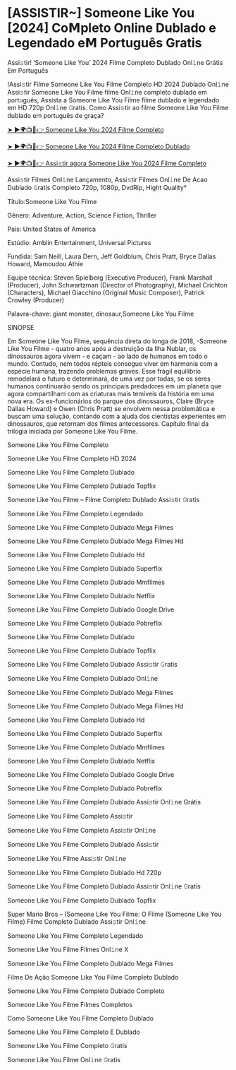 # [ASSISTIR~] Someone Like You [2024] Co𝗠pleto Online Dublado e Legendado e𝗠 Português Gratis
Assi𝚜tir! ‘Someone Like You’ 2024 Filme Completo Dublado Onl𝚒ne Grátis Em Português

!Assi𝚜tir Filme Someone Like You Filme Completo HD 2024 Dublado Onl𝚒ne Assi𝚜tir Someone Like You Filme filme Onl𝚒ne completo dublado em português, Assista a Someone Like You Filme filme dublado e legendado em HD 720p Onl𝚒ne 𝙶ratis. Como Assi𝚜tir ao filme Someone Like You Filme dublado em português de graça?

[➤ ►🌍📺📱👉 Someone Like You 2024 Filme Completo](https://t.co/tyC2JxmxJg)

[➤ ►🌍📺📱👉 Someone Like You 2024 Filme Completo Dublado](https://t.co/tyC2JxmxJg)

[➤ ►🌍📺📱👉 Assi𝚜tir agora Someone Like You 2024 Filme Completo](https://t.co/tyC2JxmxJg)

Assi𝚜tir Filmes Onl𝚒ne Lançamento, Assi𝚜tir Filmes Onl𝚒ne De Acao Dublado 𝙶ratis Completo 720p, 1080p, DvdRip, Hight Quality*



Título:Someone Like You Filme



Gênero: Adventure, Action, Science Fiction, Thriller



País: United States of America



Estúdio: Amblin Entertainment, Universal Pictures



Fundida: Sam Neill, Laura Dern, Jeff Goldblum, Chris Pratt, Bryce Dallas Howard, Mamoudou Athie



Equipe técnica: Steven Spielberg (Executive Producer), Frank Marshall (Producer), John Schwartzman (Director of Photography), Michael Crichton (Characters), Michael Giacchino (Original Music Composer), Patrick Crowley (Producer)



Palavra-chave: giant monster, dinosaur,Someone Like You Filme



SINOPSE



Em Someone Like You Filme, sequência direta do longa de 2018, -Someone Like You Filme - quatro anos após a destruição da Ilha Nublar, os dinossauros agora vivem - e caçam - ao lado de humanos em todo o mundo. Contudo, nem todos répteis consegue viver em harmonia com a espécie humana, trazendo problemas graves. Esse frágil equilíbrio remodelará o futuro e determinará, de uma vez por todas, se os seres humanos continuarão sendo os principais predadores em um planeta que agora compartilham com as criaturas mais temíveis da história em uma nova era. Os ex-funcionários do parque dos dinossauros, Claire (Bryce Dallas Howard) e Owen (Chris Pratt) se envolvem nessa problemática e buscam uma solução, contando com a ajuda dos cientistas experientes em dinossauros, que retornam dos filmes antecessores. Capítulo final da trilogia iniciada por Someone Like You Filme.



Someone Like You Filme Completo



Someone Like You Filme Completo HD 2024



Someone Like You Filme Completo Dublado



Someone Like You Filme Completo Dublado Topflix



Someone Like You Filme – Filme Completo Dublado Assi𝚜tir 𝙶ratis



Someone Like You Filme Completo Legendado



Someone Like You Filme Completo Dublado Mega Filmes



Someone Like You Filme Completo Dublado Mega Filmes Hd



Someone Like You Filme Completo Dublado Hd



Someone Like You Filme Completo Dublado Superflix



Someone Like You Filme Completo Dublado Mmfilmes



Someone Like You Filme Completo Dublado Netflix



Someone Like You Filme Completo Dublado Google Drive



Someone Like You Filme Completo Dublado Pobreflix



Someone Like You Filme Completo Dublado



Someone Like You Filme Completo Dublado Topflix



Someone Like You Filme Completo Dublado Assi𝚜tir 𝙶ratis



Someone Like You Filme Completo Dublado Onl𝚒ne



Someone Like You Filme Completo Dublado Mega Filmes



Someone Like You Filme Completo Dublado Mega Filmes Hd



Someone Like You Filme Completo Dublado Hd



Someone Like You Filme Completo Dublado Superflix



Someone Like You Filme Completo Dublado Mmfilmes



Someone Like You Filme Completo Dublado Netflix



Someone Like You Filme Completo Dublado Google Drive



Someone Like You Filme Completo Dublado Pobreflix



Someone Like You Filme Completo Dublado Assi𝚜tir Onl𝚒ne Grátis



Someone Like You Filme Completo Assi𝚜tir



Someone Like You Filme Completo Assi𝚜tir Onl𝚒ne



Someone Like You Filme Completo Dublado Assi𝚜tir



Someone Like You Filme Assi𝚜tir Onl𝚒ne



Someone Like You Filme Completo Dublado Hd 720p



Someone Like You Filme Completo Dublado Assi𝚜tir Onl𝚒ne 𝙶ratis



Someone Like You Filme Completo Dublado Topflix



Super Mario Bros – (Someone Like You Filme: O Filme (Someone Like You Filme) Filme Completo Dublado Assi𝚜tir Onl𝚒ne



Someone Like You Filme Completo Legendado



Someone Like You Filme Filmes Onl𝚒ne X



Someone Like You Filme Completo Dublado Mega Filmes



Filme De Ação Someone Like You Filme Completo Dublado



Someone Like You Filme Completo Dublado Completo



Someone Like You Filme Filmes Completos



Como Someone Like You Filme Completo Dublado



Someone Like You Filme Completo E Dublado



Someone Like You Filme Completo 𝙶ratis



Someone Like You Filme Onl𝚒ne 𝙶ratis
